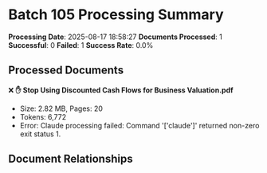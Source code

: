 # Batch 105 Processing Summary

**Processing Date**: 2025-08-17 18:58:27
**Documents Processed**: 1
**Successful**: 0
**Failed**: 1
**Success Rate**: 0.0%

## Processed Documents

❌ **✋ Stop Using Discounted Cash Flows for Business Valuation.pdf**
   - Size: 2.82 MB, Pages: 20
   - Tokens: 6,772
   - Error: Claude processing failed: Command '['claude']' returned non-zero exit status 1.

## Document Relationships
